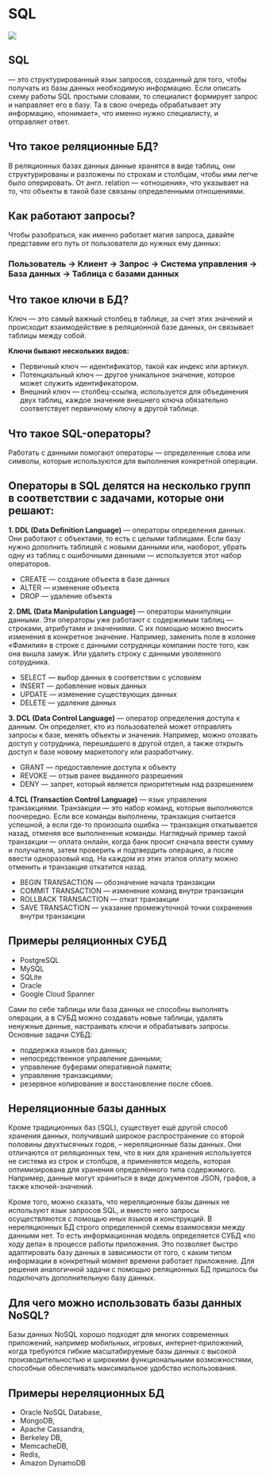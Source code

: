 # SQL

![](https://www.thedataschool.com.au/wp-content/uploads/2022/12/Sql_data_base_with_logo.png)

## **SQL** 
— это структурированный язык запросов, созданный для того, чтобы получать из базы данных необходимую информацию. Если описать схему работы SQL простыми словами, то специалист формирует запрос и направляет его в базу. Та в свою очередь обрабатывает эту информацию, «понимает», что именно нужно специалисту, и отправляет ответ.
## **Что такое реляционные БД?**
В реляционных базах данных данные хранятся в виде таблиц, они структурированы и разложены по строкам и столбцам, чтобы ими легче было оперировать. От англ. relation — «отношения», что указывает на то, что объекты в такой базе связаны определенными отношениями.
## **Как работают запросы?**
Чтобы разобраться, как именно работает магия запроса, давайте представим его путь от пользователя до нужных ему данных:

### Пользователь → Клиент → Запрос → Система управления → База данных → Таблица с базами данных

## **Что такое ключи в БД?**
Ключ — это самый важный столбец в таблице, за счет этих значений и происходит взаимодействие в реляционной базе данных, он связывает таблицы между собой.

**Ключи бывают нескольких видов:**

- Первичный ключ — идентификатор, такой как индекс или артикул.
- Потенциальный ключ — другое уникальное значение, которое может служить идентификатором.
- Внешний ключ — столбец-ссылка, используется для объединения двух таблиц, каждое значение внешнего ключа обязательно соответствует первичному ключу в другой таблице.

## Что такое SQL-операторы?
Работать с данными помогают операторы — определенные слова или символы, которые используются для выполнения конкретной операции.
## Операторы в SQL делятся на несколько групп в соответствии с задачами, которые они решают:

**1. DDL (Data Definition Language)** — операторы определения данных. Они работают с объектами, то есть с целыми таблицами. Если базу нужно дополнить таблицей с новыми данными или, наоборот, убрать одну из таблиц с ошибочными данными — используется этот набор операторов.
+ CREATE — создание объекта в базе данных
+ ALTER — изменение объекта
+ DROP — удаление объекта

**2. DML (Data Manipulation Language)** — операторы манипуляции данными. Эти операторы уже работают с содержимым таблиц — строками, атрибутами и значениями. С их помощью можно вносить изменения в конкретное значение. Например, заменить поле в колонке «Фамилия» в строке с данными сотрудницы компании посте того, как она вышла замуж. Или удалить строку с данными уволенного сотрудника.

+ SELECT — выбор данных в соответствии с условием
+ INSERT — добавление новых данных
+ UPDATE — изменение существующих данных
+ DELETE — удаление данных

**3. DCL (Data Control Language)** — оператор определения доступа к данным. Он определяет, кто из пользователей может отправлять запросы к базе, менять объекты и значения. Например, можно отозвать доступ у сотрудника, перешедшего в другой отдел, а также открыть доступ к базе новому маркетологу или разработчику.

+ GRANT — предоставление доступа к объекту
+ REVOKE — отзыв ранее выданного разрешения
+ DENY — запрет, который является приоритетным над разрешением

**4.TCL (Transaction Control Language)** — язык управления транзакциями. Транзакции — это набор команд, которые выполняются поочередно. Если все команды выполнены, транзакция считается успешной, а если где-то произошла ошибка — транзакция откатывается назад, отменяя все выполненные команды. Наглядный пример такой транзакции — оплата онлайн, когда банк просит сначала ввести сумму и получателя, затем проверить и подтвердить операцию, а после ввести одноразовый код. На каждом из этих этапов оплату можно отменить и транзакция откатится назад.

+ BEGIN TRANSACTION — обозначение начала транзакции
+ COMMIT TRANSACTION — изменение команд внутри транзакции
+ ROLLBACK TRANSACTION — откат транзакции
+ SAVE TRANSACTION — указание промежуточной точки сохранения внутри транзакции

## **Примеры реляционных СУБД**

+ PostgreSQL
+ MySQL
+ SQLite
+ Oracle
+ Google Cloud Spanner

Сами по себе таблицы или база данных не способны выполнять операции, а в СУБД можно создавать новые таблицы, удалять ненужные данные, настраивать ключи и обрабатывать запросы. Основные задачи СУБД:

- поддержка языков баз данных;
- непосредственное управление данными;
- управление буферами оперативной памяти;
- управление транзакциями;
- резервное копирование и восстановление после сбоев.

## **Нереляционные базы данных**
Кроме традиционных баз (SQL), существует ещё другой способ хранения данных, получивший широкое распространение со второй половины двухтысячных годов, – нереляционные базы данных. Они отличаются от реляционных тем, что в них для хранения используется не система из строк и столбцов, а применяется модель, которая оптимизирована для хранения определённого типа содержимого. Например, данные могут храниться в виде документов JSON, графов, а также ключей-значений.

Кроме того, можно сказать, что нереляционные базы данных не используют язык запросов SQL, и вместо него запросы осуществляются с помощью иных языков и конструкций.
В нереляционных БД строго определенной схемы взаимосвязи между данными нет. То есть информационная модель определяется СУБД «по ходу дела» в процессе работы приложения. Это позволяет быстро адаптировать базу данных в зависимости от того, с каким типом информации в конкретный момент времени работает приложение. Для решения аналогичной задачи с помощью реляционных БД пришлось бы подключать дополнительную базу данных.
## **Для чего можно использовать базы данных NoSQL?**

Базы данных NoSQL хорошо подходят для многих современных приложений, например мобильных, игровых, интернет‑приложений, когда требуются гибкие масштабируемые базы данных с высокой производительностью и широкими функциональными возможностями, способные обеспечивать максимальное удобство использования.

## **Примеры нереляционных БД**
+ Oracle NoSQL Database,
+ MongoDB, 
+ Apache Cassandra,
+ Berkeley DB,
+ MemcacheDB,
+ Redis,
+ Amazon DynamoDB
